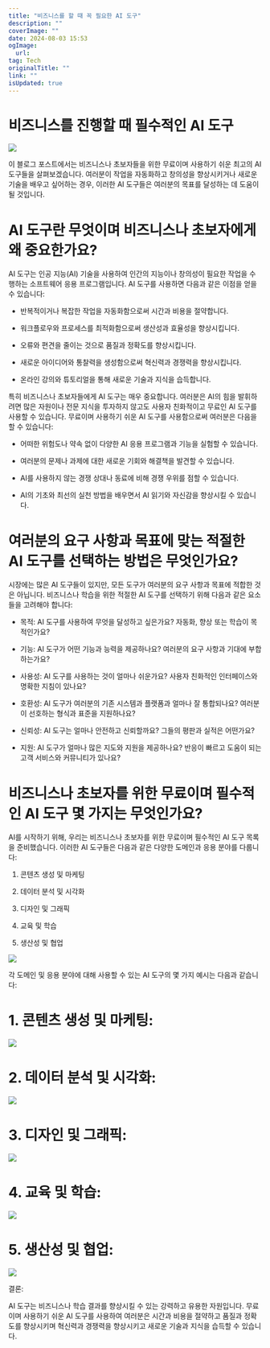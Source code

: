 ```yaml
---
title: "비즈니스를 할 때 꼭 필요한 AI 도구"
description: ""
coverImage: ""
date: 2024-08-03 15:53
ogImage:
  url:
tag: Tech
originalTitle: ""
link: ""
isUpdated: true
---
```


# 비즈니스를 진행할 때 필수적인 AI 도구

<img src="/assets/img/AI-Tools-for-Business-or-Beginners:-Free-Must-Use-Resources_0.png" />

<!-- seedividend - 사각형 -->

<ins class="adsbygoogle"
     style="display:block"
     data-ad-client="ca-pub-4877378276818686"
     data-ad-slot="1898504329"
     data-ad-format="auto"
     data-full-width-responsive="true"></ins>

<script>
     (adsbygoogle = window.adsbygoogle || []).push({});
</script>

이 블로그 포스트에서는 비즈니스나 초보자들을 위한 무료이며 사용하기 쉬운 최고의 AI 도구들을 살펴보겠습니다. 여러분이 작업을 자동화하고 창의성을 향상시키거나 새로운 기술을 배우고 싶어하는 경우, 이러한 AI 도구들은 여러분의 목표를 달성하는 데 도움이 될 것입니다.

# AI 도구란 무엇이며 비즈니스나 초보자에게 왜 중요한가요?

AI 도구는 인공 지능(AI) 기술을 사용하여 인간의 지능이나 창의성이 필요한 작업을 수행하는 소프트웨어 응용 프로그램입니다. AI 도구를 사용하면 다음과 같은 이점을 얻을 수 있습니다:

- 반복적이거나 복잡한 작업을 자동화함으로써 시간과 비용을 절약합니다.

- 워크플로우와 프로세스를 최적화함으로써 생산성과 효율성을 향상시킵니다.

- 오류와 편견을 줄이는 것으로 품질과 정확도를 향상시킵니다.

- 새로운 아이디어와 통찰력을 생성함으로써 혁신력과 경쟁력을 향상시킵니다.

- 온라인 강의와 튜토리얼을 통해 새로운 기술과 지식을 습득합니다.

특히 비즈니스나 초보자들에게 AI 도구는 매우 중요합니다. 여러분은 AI의 힘을 발휘하려면 많은 자원이나 전문 지식을 투자하지 않고도 사용자 친화적이고 무료인 AI 도구를 사용할 수 있습니다. 무료이며 사용하기 쉬운 AI 도구를 사용함으로써 여러분은 다음을 할 수 있습니다:

- 어떠한 위험도나 약속 없이 다양한 AI 응용 프로그램과 기능을 실험할 수 있습니다.

- 여러분의 문제나 과제에 대한 새로운 기회와 해결책을 발견할 수 있습니다.

- AI를 사용하지 않는 경쟁 상대나 동료에 비해 경쟁 우위를 점할 수 있습니다.

- AI의 기초와 최선의 실천 방법을 배우면서 AI 읽기와 자신감을 향상시킬 수 있습니다.

# 여러분의 요구 사항과 목표에 맞는 적절한 AI 도구를 선택하는 방법은 무엇인가요?

<!-- seedividend - 사각형 -->

<ins class="adsbygoogle"
     style="display:block"
     data-ad-client="ca-pub-4877378276818686"
     data-ad-slot="1898504329"
     data-ad-format="auto"
     data-full-width-responsive="true"></ins>

<script>
     (adsbygoogle = window.adsbygoogle || []).push({});
</script>

시장에는 많은 AI 도구들이 있지만, 모든 도구가 여러분의 요구 사항과 목표에 적합한 것은 아닙니다. 비즈니스나 학습을 위한 적절한 AI 도구를 선택하기 위해 다음과 같은 요소들을 고려해야 합니다:

- 목적: AI 도구를 사용하여 무엇을 달성하고 싶은가요? 자동화, 향상 또는 학습이 목적인가요?

- 기능: AI 도구가 어떤 기능과 능력을 제공하나요? 여러분의 요구 사항과 기대에 부합하는가요?

- 사용성: AI 도구를 사용하는 것이 얼마나 쉬운가요? 사용자 친화적인 인터페이스와 명확한 지침이 있나요?

- 호환성: AI 도구가 여러분의 기존 시스템과 플랫폼과 얼마나 잘 통합되나요? 여러분이 선호하는 형식과 표준을 지원하나요?

- 신뢰성: AI 도구는 얼마나 안전하고 신뢰할까요? 그들의 평판과 실적은 어떤가요?

- 지원: AI 도구가 얼마나 많은 지도와 지원을 제공하나요? 반응이 빠르고 도움이 되는 고객 서비스와 커뮤니티가 있나요?

# 비즈니스나 초보자를 위한 무료이며 필수적인 AI 도구 몇 가지는 무엇인가요?

AI를 시작하기 위해, 우리는 비즈니스나 초보자를 위한 무료이며 필수적인 AI 도구 목록을 준비했습니다. 이러한 AI 도구들은 다음과 같은 다양한 도메인과 응용 분야를 다룹니다:

1. 콘텐츠 생성 및 마케팅

2. 데이터 분석 및 시각화

3. 디자인 및 그래픽

4. 교육 및 학습

5. 생산성 및 협업

<img src="/assets/img/AI-Tools-for-Business-or-Beginners:-Free-Must-Use-Resources_1.png" />

<!-- seedividend - 사각형 -->

<ins class="adsbygoogle"
     style="display:block"
     data-ad-client="ca-pub-4877378276818686"
     data-ad-slot="1898504329"
     data-ad-format="auto"
     data-full-width-responsive="true"></ins>

<script>
     (adsbygoogle = window.adsbygoogle || []).push({});
</script>

각 도메인 및 응용 분야에 대해 사용할 수 있는 AI 도구의 몇 가지 예시는 다음과 같습니다:

<!-- seedividend - 사각형 -->

<ins class="adsbygoogle"
     style="display:block"
     data-ad-client="ca-pub-4877378276818686"
     data-ad-slot="1898504329"
     data-ad-format="auto"
     data-full-width-responsive="true"></ins>

<script>
     (adsbygoogle = window.adsbygoogle || []).push({});
</script>

# 1. 콘텐츠 생성 및 마케팅:

<img src="/assets/img/AI-Tools-for-Business-or-Beginners:-Free-Must-Use-Resources_2.png" />

# 2. 데이터 분석 및 시각화:

<img src="/assets/img/AI-Tools-for-Business-or-Beginners:-Free-Must-Use-Resources_3.png" />

# 3. 디자인 및 그래픽:

<img src="/assets/img/AI-Tools-for-Business-or-Beginners:-Free-Must-Use-Resources_4.png" />

# 4. 교육 및 학습:

<img src="/assets/img/AI-Tools-for-Business-or-Beginners:-Free-Must-Use-Resources_5.png" />

# 5. 생산성 및 협업:

<!-- seedividend - 사각형 -->

<ins class="adsbygoogle"
     style="display:block"
     data-ad-client="ca-pub-4877378276818686"
     data-ad-slot="1898504329"
     data-ad-format="auto"
     data-full-width-responsive="true"></ins>

<script>
     (adsbygoogle = window.adsbygoogle || []).push({});
</script>

<img src="/assets/img/AI-Tools-for-Business-or-Beginners:-Free-Must-Use-Resources_6.png" />

결론:

AI 도구는 비즈니스나 학습 결과를 향상시킬 수 있는 강력하고 유용한 자원입니다. 무료이며 사용하기 쉬운 AI 도구를 사용하여 여러분은 시간과 비용을 절약하고 품질과 정확도를 향상시키며 혁신력과 경쟁력을 향상시키고 새로운 기술과 지식을 습득할 수 있습니다.

